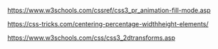 https://www.w3schools.com/cssref/css3_pr_animation-fill-mode.asp

https://css-tricks.com/centering-percentage-widthheight-elements/

https://www.w3schools.com/css/css3_2dtransforms.asp
